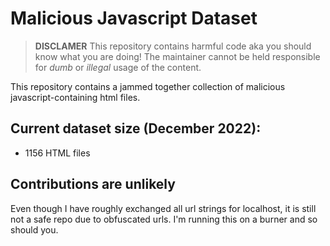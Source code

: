 # Malicious Javascript Dataset

> **DISCLAMER** This repository contains harmful code aka you should know what you are doing! The maintainer cannot be held responsible for *dumb* or *illegal* usage of the content.

This repository contains a jammed together collection of malicious javascript-containing html files.

## Current dataset size (December 2022):
- 1156 HTML files

## Contributions are unlikely

Even though I have roughly exchanged all url strings for localhost, it is still not a safe repo due to obfuscated urls. I'm running this on a burner and so should you.
